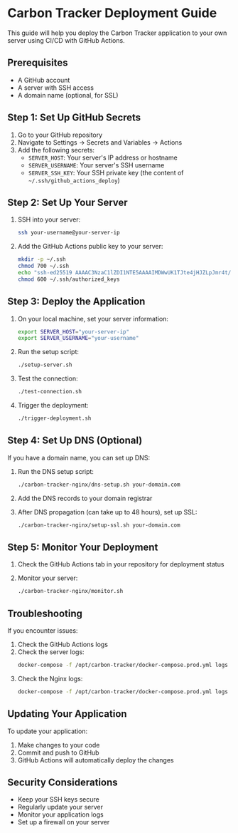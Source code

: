 # Carbon Tracker Deployment Guide

This guide will help you deploy the Carbon Tracker application to your own server using CI/CD with GitHub Actions.

## Prerequisites

- A GitHub account
- A server with SSH access
- A domain name (optional, for SSL)

## Step 1: Set Up GitHub Secrets

1. Go to your GitHub repository
2. Navigate to Settings → Secrets and Variables → Actions
3. Add the following secrets:
   - `SERVER_HOST`: Your server's IP address or hostname
   - `SERVER_USERNAME`: Your server's SSH username
   - `SERVER_SSH_KEY`: Your SSH private key (the content of `~/.ssh/github_actions_deploy`)

## Step 2: Set Up Your Server

1. SSH into your server:
   ```bash
   ssh your-username@your-server-ip
   ```

2. Add the GitHub Actions public key to your server:
   ```bash
   mkdir -p ~/.ssh
   chmod 700 ~/.ssh
   echo "ssh-ed25519 AAAAC3NzaC1lZDI1NTE5AAAAIMDWwUK1TJte4jHJZLpJmr4t/rwnlIyMsXGaSCyv6hAy github-actions-deploy" >> ~/.ssh/authorized_keys
   chmod 600 ~/.ssh/authorized_keys
   ```

## Step 3: Deploy the Application

1. On your local machine, set your server information:
   ```bash
   export SERVER_HOST="your-server-ip"
   export SERVER_USERNAME="your-username"
   ```

2. Run the setup script:
   ```bash
   ./setup-server.sh
   ```

3. Test the connection:
   ```bash
   ./test-connection.sh
   ```

4. Trigger the deployment:
   ```bash
   ./trigger-deployment.sh
   ```

## Step 4: Set Up DNS (Optional)

If you have a domain name, you can set up DNS:

1. Run the DNS setup script:
   ```bash
   ./carbon-tracker-nginx/dns-setup.sh your-domain.com
   ```

2. Add the DNS records to your domain registrar

3. After DNS propagation (can take up to 48 hours), set up SSL:
   ```bash
   ./carbon-tracker-nginx/setup-ssl.sh your-domain.com
   ```

## Step 5: Monitor Your Deployment

1. Check the GitHub Actions tab in your repository for deployment status

2. Monitor your server:
   ```bash
   ./carbon-tracker-nginx/monitor.sh
   ```

## Troubleshooting

If you encounter issues:

1. Check the GitHub Actions logs
2. Check the server logs:
   ```bash
   docker-compose -f /opt/carbon-tracker/docker-compose.prod.yml logs
   ```
3. Check the Nginx logs:
   ```bash
   docker-compose -f /opt/carbon-tracker/docker-compose.prod.yml logs nginx
   ```

## Updating Your Application

To update your application:

1. Make changes to your code
2. Commit and push to GitHub
3. GitHub Actions will automatically deploy the changes

## Security Considerations

- Keep your SSH keys secure
- Regularly update your server
- Monitor your application logs
- Set up a firewall on your server 